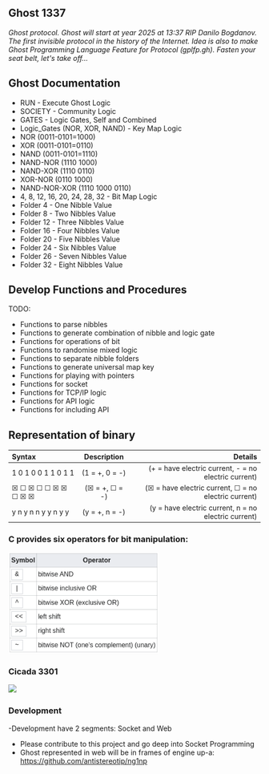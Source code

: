 ## Ghost 1337
*Ghost protocol.* 
*Ghost will start at year 2025 at 13:37 RIP Danilo Bogdanov.*
*The first invisible protocol in the history of the Internet.*
*Idea is also to make Ghost Programming Language Feature for Protocol (gplfp.gh).*
*Fasten your seat belt, let's take off...*

## Ghost Documentation
- RUN - Execute Ghost Logic
- SOCIETY - Community Logic
- GATES - Logic Gates, Self and Combined
- Logic_Gates (NOR, XOR, NAND) - Key Map Logic
- NOR (0011-0101=1000)
- XOR (0011-0101=0110)
- NAND (0011-0101=1110)
- NAND-NOR (1110 1000)
- NAND-XOR (1110 0110)
- XOR-NOR (0110 1000)
- NAND-NOR-XOR (1110 1000 0110)
- 4, 8, 12, 16, 20, 24, 28, 32 - Bit Map Logic
- Folder 4 - One Nibble Value
- Folder 8 - Two Nibbles Value
- Folder 12 - Three Nibbles Value
- Folder 16 - Four Nibbles Value
- Folder 20 - Five Nibbles Value
- Folder 24 - Six Nibbles Value
- Folder 26 - Seven Nibbles Value
- Folder 32 - Eight Nibbles Value

## Develop Functions and Procedures
TODO:
- Functions to parse nibbles
- Functions to generate combination of nibble and logic gate
- Functions for operations of bit
- Functions to randomise mixed logic
- Functions to separate nibble folders
- Functions to generate universal map key
- Functions for playing with pointers
- Functions for socket
- Functions for TCP/IP logic
- Functions for API logic
- Functions for including API

## Representation of binary
| Syntax               |   Description     |                       Details                         |
| :---                 |      :----:       |                                                  ---: |
| 1	0	1	0	0	1	1	0	1	1  |  (1 = +, 0 = -)   | (+ = have electric current, - = no electric current)  |
| ☒	☐	☒	☐	☐	☒	☒	☐	☒	☒  |  (☒ = +, ☐ = -)   | (☒ = have electric current, ☐ = no electric current)  |
| y	n	y	n	n	y	y	n	y	y  |  (y = +, n = -)   | (y = have electric current, n = no electric current)  |

### C provides six operators for bit manipulation: 
<p align="left">
  <img src="https://github.com/antistereotip/ghost/blob/main/DATA/c-logic-operaters.png"  width="300"/>
</p>

### Cicada 3301

<p align="left">
  <img src="https://github.com/antistereotip/ghost/blob/main/SOCIETY/puzzle.gif" width="300" />
</p>

### Development

-Development have 2 segments: Socket and Web
- Please contribute to this project and go deep into Socket Programming
- Ghost represented in web will be in frames of engine up-a: https://github.com/antistereotip/ng1np






 
